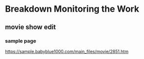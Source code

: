 # Breakdown Monitoring the Work
## movie show edit

### sample page
https://sample.babyblue1000.com/main_files/movie/2851.htm
